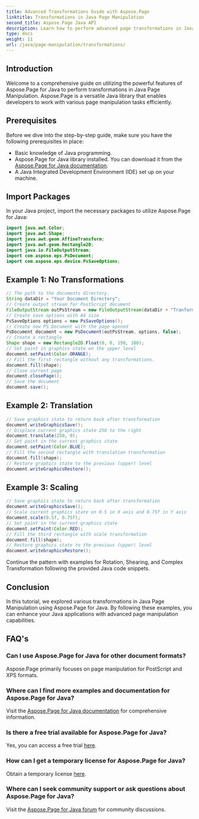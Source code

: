 ```yaml
---
title: Advanced Transformations Guide with Aspose.Page
linktitle: Transformations in Java Page Manipulation
second_title: Aspose.Page Java API
description: Learn how to perform advanced page transformations in Java using Aspose.Page for Java. Enhance your Java applications with powerful manipulation capabilities.
type: docs
weight: 11
url: /java/page-manipulation/transformations/
---
```

## Introduction
Welcome to a comprehensive guide on utilizing the powerful features of Aspose.Page for Java to perform transformations in Java Page Manipulation. Aspose.Page is a versatile Java library that enables developers to work with various page manipulation tasks efficiently.
## Prerequisites
Before we dive into the step-by-step guide, make sure you have the following prerequisites in place:
- Basic knowledge of Java programming.
- Aspose.Page for Java library installed. You can download it from the [Aspose.Page for Java documentation](https://reference.aspose.com/page/java/).
- A Java Integrated Development Environment (IDE) set up on your machine.
## Import Packages
In your Java project, import the necessary packages to utilize Aspose.Page for Java:
```java
import java.awt.Color;
import java.awt.Shape;
import java.awt.geom.AffineTransform;
import java.awt.geom.Rectangle2D;
import java.io.FileOutputStream;
import com.aspose.eps.PsDocument;
import com.aspose.eps.device.PsSaveOptions;

```
## Example 1: No Transformations
```java
// The path to the documents directory.
String dataDir = "Your Document Directory";
// Create output stream for PostScript document
FileOutputStream outPsStream = new FileOutputStream(dataDir + "Tranformations_outPS.ps");
// Create save options with A4 size
PsSaveOptions options = new PsSaveOptions();
// Create new PS Document with the page opened
PsDocument document = new PsDocument(outPsStream, options, false);
// Create a rectangle
Shape shape = new Rectangle2D.Float(0, 0, 150, 100);
// Set paint in graphics state on the upper level
document.setPaint(Color.ORANGE);
// Fill the first rectangle without any transformations.
document.fill(shape);
// Close current page
document.closePage();
// Save the document
document.save();
```
## Example 2: Translation
```java
// Save graphics state to return back after transformation
document.writeGraphicsSave();
// Displace current graphics state 250 to the right
document.translate(250, 0);
// Set paint in the current graphics state
document.setPaint(Color.BLUE);
// Fill the second rectangle with translation transformation
document.fill(shape);
// Restore graphics state to the previous (upper) level
document.writeGraphicsRestore();
```
## Example 3: Scaling
```java
// Save graphics state to return back after transformation
document.writeGraphicsSave();
// Scale current graphics state on 0.5 in X axis and 0.75f in Y axis
document.scale(0.5f, 0.75f);
// Set paint in the current graphics state
document.setPaint(Color.RED);
// Fill the third rectangle with scale transformation
document.fill(shape);
// Restore graphics state to the previous (upper) level
document.writeGraphicsRestore();
```
Continue the pattern with examples for Rotation, Shearing, and Complex Transformation following the provided Java code snippets.
## Conclusion
In this tutorial, we explored various transformations in Java Page Manipulation using Aspose.Page for Java. By following these examples, you can enhance your Java applications with advanced page manipulation capabilities.
## FAQ's
### Can I use Aspose.Page for Java for other document formats?
Aspose.Page primarily focuses on page manipulation for PostScript and XPS formats.
### Where can I find more examples and documentation for Aspose.Page for Java?
Visit the [Aspose.Page for Java documentation](https://reference.aspose.com/page/java/) for comprehensive information.
### Is there a free trial available for Aspose.Page for Java?
Yes, you can access a free trial [here](https://releases.aspose.com/).
### How can I get a temporary license for Aspose.Page for Java?
Obtain a temporary license [here](https://purchase.aspose.com/temporary-license/).
### Where can I seek community support or ask questions about Aspose.Page for Java?
Visit the [Aspose.Page for Java forum](https://forum.aspose.com/c/page/39) for community discussions.
